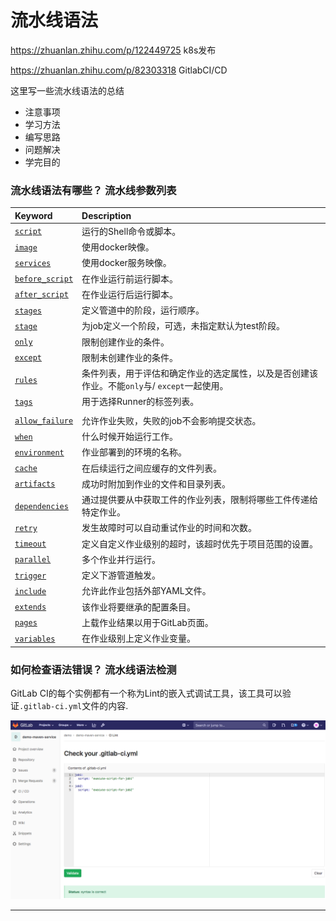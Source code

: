 # 流水线语法

https://zhuanlan.zhihu.com/p/122449725  k8s发布

https://zhuanlan.zhihu.com/p/82303318  GitlabCI/CD

这里写一些流水线语法的总结

- 注意事项
- 学习方法
- 编写思路
- 问题解决
- 学完目的

### 流水线语法有哪些？ 流水线参数列表

| Keyword                                                                                                           | Description                                            |
|:----------------------------------------------------------------------------------------------------------------- |:------------------------------------------------------ |
| [`script`](http://s0docs0gitlab0com.icopy.site/12.9/ee/ci/yaml/README.html#script)                                | 运行的Shell命令或脚本。                                         |
| [`image`](http://s0docs0gitlab0com.icopy.site/12.9/ee/ci/yaml/README.html#image)                                  | 使用docker映像。                                            |
| [`services`](http://s0docs0gitlab0com.icopy.site/12.9/ee/ci/yaml/README.html#services)                            | 使用docker服务映像。                                          |
| [`before_script`](http://s0docs0gitlab0com.icopy.site/12.9/ee/ci/yaml/README.html#before_script-and-after_script) | 在作业运行前运行脚本。                                            |
| [`after_script`](http://s0docs0gitlab0com.icopy.site/12.9/ee/ci/yaml/README.html#before_script-and-after_script)  | 在作业运行后运行脚本。                                            |
| [`stages`](http://s0docs0gitlab0com.icopy.site/12.9/ee/ci/yaml/README.html#stages)                                | 定义管道中的阶段，运行顺序。                                         |
| [`stage`](http://s0docs0gitlab0com.icopy.site/12.9/ee/ci/yaml/README.html#stage)                                  | 为job定义一个阶段，可选，未指定默认为test阶段。                            |
| [`only`](http://s0docs0gitlab0com.icopy.site/12.9/ee/ci/yaml/README.html#onlyexcept-basic)                        | 限制创建作业的条件。                                             |
| [`except`](http://s0docs0gitlab0com.icopy.site/12.9/ee/ci/yaml/README.html#onlyexcept-basic)                      | 限制未创建作业的条件。                                            |
| [`rules`](http://s0docs0gitlab0com.icopy.site/12.9/ee/ci/yaml/README.html#rules)                                  | 条件列表，用于评估和确定作业的选定属性，以及是否创建该作业。不能`only`与/ `except`一起使用。 |
| [`tags`](http://s0docs0gitlab0com.icopy.site/12.9/ee/ci/yaml/README.html#tags)                                    | 用于选择Runner的标签列表。                                       |
|                                                                                                                   |                                                        |
| [`allow_failure`](http://s0docs0gitlab0com.icopy.site/12.9/ee/ci/yaml/README.html#allow_failure)                  | 允许作业失败，失败的job不会影响提交状态。                                 |
| [`when`](http://s0docs0gitlab0com.icopy.site/12.9/ee/ci/yaml/README.html#when)                                    | 什么时候开始运行工作。                                            |
| [`environment`](http://s0docs0gitlab0com.icopy.site/12.9/ee/ci/yaml/README.html#environment)                      | 作业部署到的环境的名称。                                           |
| [`cache`](http://s0docs0gitlab0com.icopy.site/12.9/ee/ci/yaml/README.html#cache)                                  | 在后续运行之间应缓存的文件列表。                                       |
| [`artifacts`](http://s0docs0gitlab0com.icopy.site/12.9/ee/ci/yaml/README.html#artifacts)                          | 成功时附加到作业的文件和目录列表。                                      |
| [`dependencies`](http://s0docs0gitlab0com.icopy.site/12.9/ee/ci/yaml/README.html#dependencies)                    | 通过提供要从中获取工件的作业列表，限制将哪些工件传递给特定作业。                       |
| [`retry`](http://s0docs0gitlab0com.icopy.site/12.9/ee/ci/yaml/README.html#retry)                                  | 发生故障时可以自动重试作业的时间和次数。                                   |
| [`timeout`](http://s0docs0gitlab0com.icopy.site/12.9/ee/ci/yaml/README.html#timeout)                              | 定义自定义作业级别的超时，该超时优先于项目范围的设置。                            |
| [`parallel`](http://s0docs0gitlab0com.icopy.site/12.9/ee/ci/yaml/README.html#parallel)                            | 多个作业并行运行。                                              |
| [`trigger`](http://s0docs0gitlab0com.icopy.site/12.9/ee/ci/yaml/README.html#trigger)                              | 定义下游管道触发。                                              |
| [`include`](http://s0docs0gitlab0com.icopy.site/12.9/ee/ci/yaml/README.html#include)                              | 允许此作业包括外部YAML文件。                                       |
| [`extends`](http://s0docs0gitlab0com.icopy.site/12.9/ee/ci/yaml/README.html#extends)                              | 该作业将要继承的配置条目。                                          |
| [`pages`](http://s0docs0gitlab0com.icopy.site/12.9/ee/ci/yaml/README.html#pages)                                  | 上载作业结果以用于GitLab页面。                                     |
| [`variables`](http://s0docs0gitlab0com.icopy.site/12.9/ee/ci/yaml/README.html#variables)                          | 在作业级别上定义作业变量。                                          |

### 如何检查语法错误？ 流水线语法检测

GitLab CI的每个实例都有一个称为Lint的嵌入式调试工具，该工具可以验证`.gitlab-ci.yml`文件的内容. 

![images](images/01.png)

---
